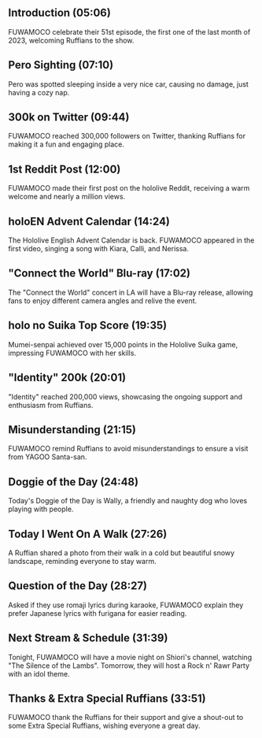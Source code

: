 ## Introduction (05:06)

FUWAMOCO celebrate their 51st episode, the first one of the last month of 2023, welcoming Ruffians to the show.

## Pero Sighting (07:10)

Pero was spotted sleeping inside a very nice car, causing no damage, just having a cozy nap.

## 300k on Twitter (09:44)

FUWAMOCO reached 300,000 followers on Twitter, thanking Ruffians for making it a fun and engaging place.

## 1st Reddit Post (12:00)

FUWAMOCO made their first post on the hololive Reddit, receiving a warm welcome and nearly a million views.

## holoEN Advent Calendar (14:24)

The Hololive English Advent Calendar is back. FUWAMOCO appeared in the first video, singing a song with Kiara, Calli, and Nerissa.

## "Connect the World" Blu-ray (17:02)

The "Connect the World" concert in LA will have a Blu-ray release, allowing fans to enjoy different camera angles and relive the event.

## holo no Suika Top Score (19:35)

Mumei-senpai achieved over 15,000 points in the Hololive Suika game, impressing FUWAMOCO with her skills.

## "Identity" 200k (20:01)

"Identity" reached 200,000 views, showcasing the ongoing support and enthusiasm from Ruffians.

## Misunderstanding (21:15)

FUWAMOCO remind Ruffians to avoid misunderstandings to ensure a visit from YAGOO Santa-san.

## Doggie of the Day (24:48)

Today's Doggie of the Day is Wally, a friendly and naughty dog who loves playing with people.

## Today I Went On A Walk (27:26)

A Ruffian shared a photo from their walk in a cold but beautiful snowy landscape, reminding everyone to stay warm.

## Question of the Day (28:27)

Asked if they use romaji lyrics during karaoke, FUWAMOCO explain they prefer Japanese lyrics with furigana for easier reading.

## Next Stream & Schedule (31:39)

Tonight, FUWAMOCO will have a movie night on Shiori's channel, watching "The Silence of the Lambs". Tomorrow, they will host a Rock n' Rawr Party with an idol theme.

## Thanks & Extra Special Ruffians (33:51)

FUWAMOCO thank the Ruffians for their support and give a shout-out to some Extra Special Ruffians, wishing everyone a great day.
